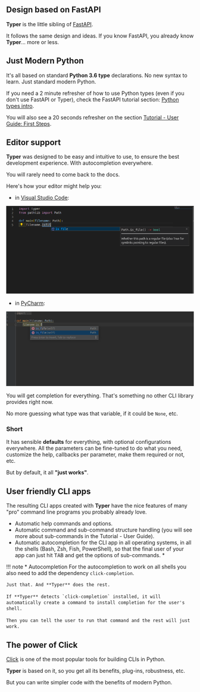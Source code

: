 ## Design based on **FastAPI**

**Typer** is the little sibling of <a href="https://fastapi.tiangolo.com" target="_blank">FastAPI</a>.

It follows the same design and ideas. If you know FastAPI, you already know **Typer**... more or less.

## Just Modern Python

It's all based on standard **Python 3.6 type** declarations. No new syntax to learn. Just standard modern Python.

If you need a 2 minute refresher of how to use Python types (even if you don't use FastAPI or Typer), check the FastAPI tutorial section: <a href="https://fastapi.tiangolo.com/python-types/" target="_blank">Python types intro</a>.

You will also see a 20 seconds refresher on the section [Tutorial - User Guide: First Steps](tutorial/first-steps.md).

## Editor support

**Typer** was designed to be easy and intuitive to use, to ensure the best development experience. With autocompletion everywhere.

You will rarely need to come back to the docs.

Here's how your editor might help you:

* in <a href="https://code.visualstudio.com/" target="_blank">Visual Studio Code</a>:

![editor support](img/vscode-completion.png)

* in <a href="https://www.jetbrains.com/pycharm/" target="_blank">PyCharm</a>:

![editor support](img/pycharm-completion.png)

You will get completion for everything. That's something no other CLI library provides right now.

No more guessing what type was that variable, if it could be `None`, etc.

### Short

It has sensible **defaults** for everything, with optional configurations everywhere. All the parameters can be fine-tuned to do what you need, customize the help, callbacks per parameter, make them required or not, etc.

But by default, it all **"just works"**.

## User friendly CLI apps

The resulting CLI apps created with **Typer** have the nice features of many "pro" command line programs you probably already love.

* Automatic help commands and options.
* Automatic command and sub-command structure handling (you will see more about sub-commands in the Tutorial - User Guide).
* Automatic autocompletion for the CLI app in all operating systems, in all the shells (Bash, Zsh, Fish, PowerShell), so that the final user of your app can just hit <kbd>TAB</kbd> and get the options of sub-commands. *

!!! note * Autocompletion
    For the autocompletion to work on all shells you also need to add the dependency `click-completion`.

    Just that. And **Typer** does the rest.
    
    If **Typer** detects `click-completion` installed, it will automatically create a command to install completion for the user's shell.

    Then you can tell the user to run that command and the rest will just work.

## The power of Click

<a href="https://click.palletsprojects.com" target="_blank">Click</a> is one of the most popular tools for building CLIs in Python.

**Typer** is based on it, so you get all its benefits, plug-ins, robustness, etc.

But you can write simpler code with the benefits of modern Python.

<!-- 

TODO

### Tested

* 100% <abbr title="The amount of code that is automatically tested">test coverage</abbr>.
* 100% <abbr title="Python type annotations, with this your editor and external tools can give you better support">type annotated</abbr> code base.
* Used in production applications. -->
